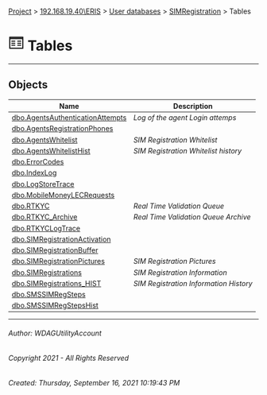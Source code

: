 #### 

[Project](../../../../index.md) > [192.168.19.40\\ERIS](../../../index.md) > [User databases](../../index.md) > [SIMRegistration](../index.md) > Tables

# ![Tables](../../../../Images/Table32.png) Tables

---

## <a name="#objects"></a>Objects

| Name | Description |
|---|---|
| [dbo.AgentsAuthenticationAttempts](AgentsAuthenticationAttempts.md) | _Log of the agent Login attemps_ |
| [dbo.AgentsRegistrationPhones](AgentsRegistrationPhones.md) |  |
| [dbo.AgentsWhitelist](AgentsWhitelist.md) | _SIM Registration Whitelist_ |
| [dbo.AgentsWhitelistHist](AgentsWhitelistHist.md) | _SIM Registration Whitelist history_ |
| [dbo.ErrorCodes](ErrorCodes.md) |  |
| [dbo.IndexLog](IndexLog.md) |  |
| [dbo.LogStoreTrace](LogStoreTrace.md) |  |
| [dbo.MobileMoneyLECRequests](MobileMoneyLECRequests.md) |  |
| [dbo.RTKYC](RTKYC.md) | _Real Time Validation Queue_ |
| [dbo.RTKYC_Archive](RTKYC_Archive.md) | _Real Time Validation Queue Archive_ |
| [dbo.RTKYCLogTrace](RTKYCLogTrace.md) |  |
| [dbo.SIMRegistrationActivation](SIMRegistrationActivation.md) |  |
| [dbo.SIMRegistrationBuffer](SIMRegistrationBuffer.md) |  |
| [dbo.SIMRegistrationPictures](SIMRegistrationPictures.md) | _SIM Registration Pictures_ |
| [dbo.SIMRegistrations](SIMRegistrations.md) | _SIM Registration Information_ |
| [dbo.SIMRegistrations_HIST](SIMRegistrations_HIST.md) | _SIM Registration Information History_ |
| [dbo.SMSSIMRegSteps](SMSSIMRegSteps.md) |  |
| [dbo.SMSSIMRegStepsHist](SMSSIMRegStepsHist.md) |  |


---

###### Author:  WDAGUtilityAccount

###### Copyright 2021 - All Rights Reserved

###### Created: Thursday, September 16, 2021 10:19:43 PM

